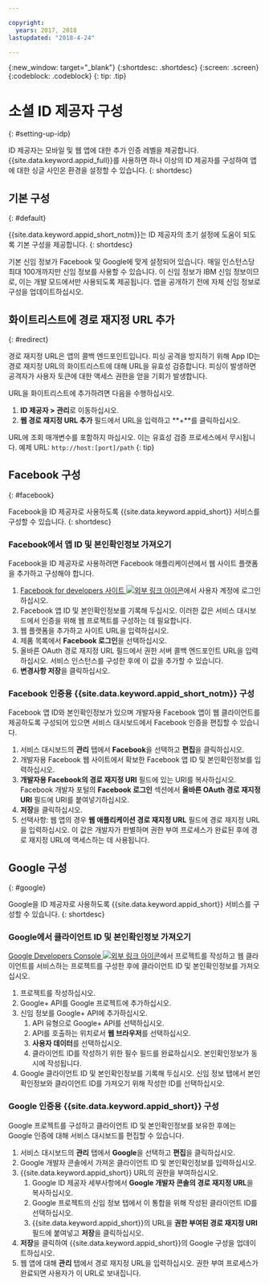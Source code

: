 ```yaml
---

copyright:
  years: 2017, 2018
lastupdated: "2018-4-24"

---
```


{:new_window: target="_blank"}
{:shortdesc: .shortdesc}
{:screen: .screen}
{:codeblock: .codeblock}
{: tip: .tip}

# 소셜 ID 제공자 구성
{: #setting-up-idp}

ID 제공자는 모바일 및 웹 앱에 대한 추가 인증 레벨을 제공합니다. {{site.data.keyword.appid_full}}를 사용하면 하나 이상의 ID 제공자를 구성하여 앱에 대한 싱글 사인온 환경을 설정할 수 있습니다.
{: shortdesc}

## 기본 구성
{: #default}

{{site.data.keyword.appid_short_notm}}는 ID 제공자의 초기 설정에 도움이 되도록 기본 구성을 제공합니다.
{: shortdesc}

기본 신임 정보가 Facebook 및 Google에 맞게 설정되어 있습니다. 매일 인스턴스당 최대 100개까지만 신임 정보를 사용할 수 있습니다. 이 신임 정보가 IBM 신임 정보이므로, 이는 개발 모드에서만 사용되도록 제공됩니다. 앱을 공개하기 전에 자체 신임 정보로 구성을 업데이트하십시오. 

## 화이트리스트에 경로 재지정 URL 추가
{: #redirect}

경로 재지정 URL은 앱의 콜백 엔드포인트입니다. 피싱 공격을 방지하기 위해 App ID는 경로 재지정 URL의 화이트리스트에 대해 URL을 유효성 검증합니다. 피싱이 발생하면 공격자가 사용자 토큰에 대한 액세스 권한을 얻을 기회가 발생합니다. 

URL을 화이트리스트에 추가하려면 다음을 수행하십시오. 

1. **ID 제공자 > 관리**로 이동하십시오. 
2. **웹 경로 재지정 URL 추가** 필드에서 URL을 입력하고 **+**를 클릭하십시오. 

URL에 조회 매개변수를 포함하지 마십시오. 이는 유효성 검증 프로세스에서 무시됩니다. 예제 URL: `http://host:[port]/path`
{: tip}


## Facebook 구성
{: #facebook}

Facebook을 ID 제공자로 사용하도록 {{site.data.keyword.appid_short}} 서비스를 구성할 수 있습니다.
{: shortdesc}

### Facebook에서 앱 ID 및 본인확인정보 가져오기

Facebook을 ID 제공자로 사용하려면 Facebook 애플리케이션에서 웹 사이트 플랫폼을 추가하고 구성해야 합니다.

1. <a href="https://developers.facebook.com/docs/apps/register" target="_blank">Facebook for developers 사이트 <img src="../../icons/launch-glyph.svg" alt="외부 링크 아이콘"></a>에서 사용자 계정에 로그인하십시오.
2. Facebook 앱 ID 및 본인확인정보를 기록해 두십시오. 이러한 값은 서비스 대시보드에서 인증을 위해 웹 프로젝트를 구성하는 데 필요합니다.
3. 웹 플랫폼을 추가하고 사이트 URL을 입력하십시오.
4. 제품 목록에서 **Facebook 로그인**을 선택하십시오.
5. 올바른 OAuth 경로 재지정 URL 필드에서 권한 서버 콜백 엔드포인트 URL을 입력하십시오. 서비스 인스턴스를 구성한 후에 이 값을 추가할 수 있습니다. 
6. **변경사항 저장**을 클릭하십시오.


### Facebook 인증용 {{site.data.keyword.appid_short_notm}} 구성

Facebook 앱 ID와 본인확인정보가 있으며 개발자용 Facebook 앱이 웹 클라이언트를 제공하도록 구성되어 있으면 서비스 대시보드에서 Facebook 인증을 편집할 수 있습니다.

1. 서비스 대시보드의 **관리** 탭에서 **Facebook**을 선택하고 **편집**을 클릭하십시오.
2. 개발자용 Facebook 웹 사이트에서 확보한 Facebook 앱 ID 및 본인확인정보를 입력하십시오.
3. **개발자용 Facebook의 경로 재지정 URI** 필드에 있는 URI를 복사하십시오. Facebook 개발자 포털의 **Facebook 로그인** 섹션에서 **올바른 OAuth 경로 재지정 URI** 필드에 URI를 붙여넣기하십시오.
4. **저장**을 클릭하십시오.
5. 선택사항: 웹 앱의 경우 **웹 애플리케이션 경로 재지정 URL** 필드에 경로 재지정 URL을 입력하십시오. 이 값은 개발자가 판별하며 권한 부여 프로세스가 완료된 후에 경로 재지정 URL에 액세스하는 데 사용됩니다.


## Google 구성
{: #google}

Google을 ID 제공자로 사용하도록 {{site.data.keyword.appid_short}} 서비스를 구성할 수 있습니다.
{: shortdesc}

### Google에서 클라이언트 ID 및 본인확인정보 가져오기

<a href="https://developers.google.com/" target="_blank">Google Developers Console <img src="../../icons/launch-glyph.svg" alt="외부 링크 아이콘"></a>에서 프로젝트를 작성하고 웹 클라이언트를 서비스하는 프로젝트를 구성한 후에 클라이언트 ID 및 본인확인정보를 가져오십시오.

1. 프로젝트를 작성하십시오.
2. Google+ API를 Google 프로젝트에 추가하십시오.
3. 신임 정보를 Google+ API에 추가하십시오.
    1. API 유형으로 Google+ API를 선택하십시오.
    2. API를 호출하는 위치로서 **웹 브라우저**를 선택하십시오.
    3. **사용자 데이터**를 선택하십시오.
    4. 클라이언트 ID를 작성하기 위한 필수 필드를 완료하십시오. 본인확인정보가 동시에 작성됩니다.
4. Google 클라이언트 ID 및 본인확인정보를 기록해 두십시오.  신임 정보 탭에서 본인확인정보와 클라이언트 ID를 가져오기 위해 작성한 ID를 선택하십시오.

### Google 인증용 {{site.data.keyword.appid_short}} 구성

Google 프로젝트를 구성하고 클라이언트 ID 및 본인확인정보를 보유한 후에는 Google 인증에 대해 서비스 대시보드를 편집할 수 있습니다. 

1. 서비스 대시보드의 **관리** 탭에서 **Google**을 선택하고 **편집**을 클릭하십시오.
2. Google 개발자 콘솔에서 가져온 클라이언트 ID 및 본인확인정보를 입력하십시오.
3. {{site.data.keyword.appid_short}} URL의 권한을 부여하십시오.
    1. Google ID 제공자 세부사항에서 **Google 개발자 콘솔의 경로 재지정 URL**을 복사하십시오.
    2. Google 프로젝트의 신임 정보 탭에서 이 통합을 위해 작성된 클라이언트 ID를 선택하십시오.
    3. {{site.data.keyword.appid_short}}의 URL을 **권한 부여된 경로 재지정 URI** 필드에 붙여넣고 **저장**을 클릭하십시오.
4. **저장**을 클릭하여 {{site.data.keyword.appid_short}}의 Google 구성을 업데이트하십시오.
5. 웹 앱에 대해 **관리** 탭에서 경로 재지정 URL을 입력하십시오. 권한 부여 프로세스가 완료되면 사용자가 이 URL로 보내집니다.
